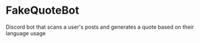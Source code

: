 # FakeQuoteBot
Discord bot that scans a user's posts and generates a quote based on their language usage
